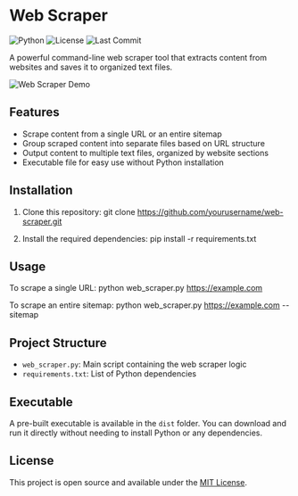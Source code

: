 # Web Scraper

![Python](https://img.shields.io/badge/Python-3.9%2B-blue)
![License](https://img.shields.io/badge/License-MIT-green)
![Last Commit](https://img.shields.io/github/last-commit/danhilse/web-scraper)

A powerful command-line web scraper tool that extracts content from websites and saves it to organized text files.

![Web Scraper Demo](https://media.giphy.com/media/v1.Y2lkPTc5MGI3NjExOTZtMG91aXkyMnJ5eXo5NXB0cTk3dnA5Z3Nwa3gyZ3dldGthbTBnNSZlcD12MV9pbnRlcm5hbF9naWZfYnlfaWQmY3Q9Zw/LL6x8hTiAExvxVbe3q/giphy.gif)

## Features

- Scrape content from a single URL or an entire sitemap
- Group scraped content into separate files based on URL structure
- Output content to multiple text files, organized by website sections
- Executable file for easy use without Python installation

## Installation

1. Clone this repository:
git clone https://github.com/yourusername/web-scraper.git

2. Install the required dependencies:
pip install -r requirements.txt

## Usage

To scrape a single URL:
python web_scraper.py https://example.com

To scrape an entire sitemap:
python web_scraper.py https://example.com --sitemap

## Project Structure

- `web_scraper.py`: Main script containing the web scraper logic
- `requirements.txt`: List of Python dependencies

## Executable

A pre-built executable is available in the `dist` folder. You can download and run it directly without needing to install Python or any dependencies.

## License

This project is open source and available under the [MIT License](LICENSE).
